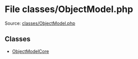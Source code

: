 File classes/ObjectModel.php
=========

Source: [classes/ObjectModel.php](https://github.com/PrestaShop/PrestaShop/blob/1.6.0.13/classes/ObjectModel.php)


Classes
-------

* [ObjectModelCore](class.ObjectModelCore.md)

